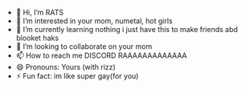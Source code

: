 - 👋 Hi, I’m RATS
- 👀 I’m interested in your mom, numetal, hot girls
- 🌱 I’m currently learning nothing i just have this to make friends abd blooket haks
- 💞️ I’m looking to collaborate on your mom
- 📫 How to reach me DISCORD RAAAAAAAAAAAAA
- 😄 Pronouns: Yours (with rizz)
- ⚡ Fun fact: im like super gay(for you)

